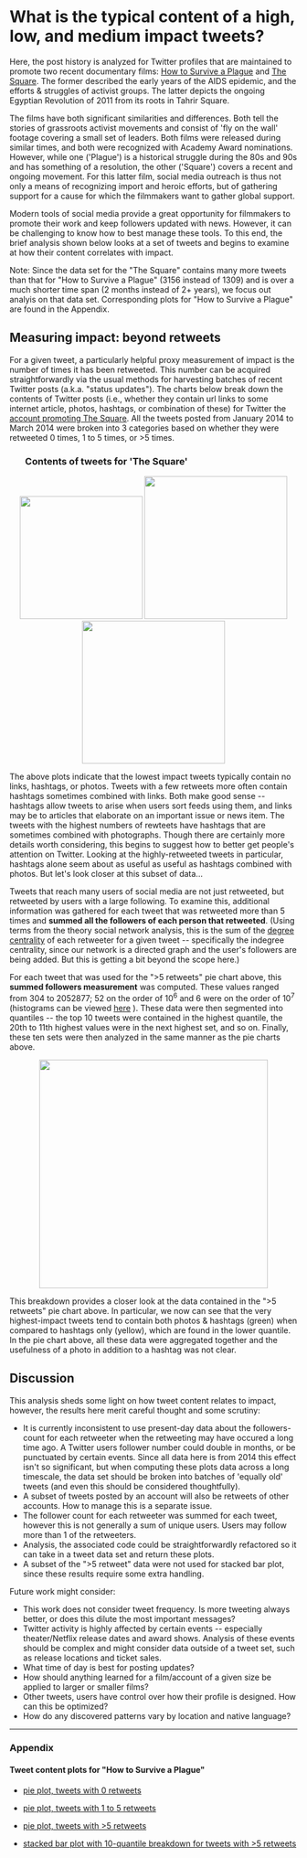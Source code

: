 # What is the typical content of a high, low, and medium impact tweets?

Here, the post history is analyzed for Twitter profiles that are maintained to promote two recent documentary films: [How to Survive a Plague](http://en.wikipedia.org/wiki/How_to_Survive_a_Plague) and [The Square](http://en.wikipedia.org/wiki/The_Square_%282013_film%29). The former described the early years of the AIDS epidemic, and the efforts & struggles of activist groups. The latter depicts the ongoing Egyptian Revolution of 2011 from its roots in Tahrir Square.

The films have both significant similarities and differences. Both tell the stories of grassroots activist movements and consist of 'fly on the wall' footage covering a small set of leaders. Both films were released during similar times, and both were recognized with Academy Award nominations. However, while one ('Plague') is a historical struggle during the 80s and 90s and has something of a resolution, the other ('Square') covers a recent and ongoing movement. For this latter film, social media outreach is thus not only a means of recognizing import and heroic efforts, but of gathering support for a cause for which the filmmakers want to gather global support. 

Modern tools of social media provide a great opportunity for filmmakers to promote their work and keep followers updated with news. However, it can be challenging to know how to best manage these tools. To this end, the brief analysis shown below looks at a set of tweets and begins to examine at how their content correlates with impact.

Note: Since the data set for the "The Square" contains many more tweets than that for "How to Survive a Plague" (3156 instead of 1309) and is over a much shorter time span (2 months instead of 2+ years), we focus out analyis on that data set. Corresponding plots for "How to Survive a Plague" are found in the Appendix.


## Measuring impact: beyond retweets

For a given tweet, a particularly helpful proxy measurement of impact is the number of times it has been retweeted. This number can be acquired straightforwardly via the usual methods for harvesting batches of recent Twitter posts (a.k.a. "status updates"). The charts below break down the contents of Twitter posts (i.e., whether they contain url links to some internet article, photos, hashtags, or combination of these) for Twitter the [account promoting The Square](https://twitter.com/TheSquareFilm). All the tweets posted from January 2014 to March 2014 were broken into 3 categories based on whether they were retweeted 0 times, 1 to 5 times, or >5 times.

### &nbsp;&nbsp;&nbsp;&nbsp;&nbsp;&nbsp; Contents of tweets for 'The Square' 

<p align="center">
  <img src="https://raw.githubusercontent.com/christopherjamesryan/social-media-impact-analysis/master/sq_pie_0retweets.png"  width=215/>
  <img src="https://raw.githubusercontent.com/christopherjamesryan/social-media-impact-analysis/master/sq_pie_1to5retweets.png" width=250/>
  <img src="https://raw.githubusercontent.com/christopherjamesryan/social-media-impact-analysis/master/sq_pie_morethan5retweets.png" width=250/>
</p>

The above plots indicate that the lowest impact tweets typically contain no links, hashtags, or photos. Tweets with a few retweets more often contain hashtags sometimes combined with links. Both make good sense -- hashtags allow tweets to arise when users sort feeds using them, and links may be to articles that elaborate on an important issue or news item. The tweets with the highest numbers of rewteets have hashtags that are sometimes combined with photographs. Though there are certainly more details worth considering, this begins to suggest how to better get people's attention on Twitter. Looking at the highly-retweeted tweets in particular, hashtags alone seem about as useful as useful as hashtags combined with photos. But let's look closer at this subset of data...

Tweets that reach many users of social media are not just retweeted, but retweeted by users with a large following. To examine this, additional information was gathered for each tweet that was retweeted more than 5 times and <strong>summed all the followers of each person that retweeted</strong>. (Using terms from the theory social network analysis, this is the sum of the [degree centrality](http://en.wikipedia.org/wiki/Centrality#Degree_centrality) of each retweeter for a given tweet -- specifically the indegree centrality, since our network is a directed graph and the user's followers are being added. But this is getting a bit beyond the scope here.)

For each tweet that was used for the ">5 retweets" pie chart above, this <strong>summed followers measurement</strong> was computed. These values ranged from 304 to 2052877; 52 on the order of 10<sup>6</sup> and 6 were on the order of 10<sup>7</sup> (histograms can be viewed [here](https://raw.githubusercontent.com/christopherjamesryan/social-media-impact-analysis/master/summed_followers_hist.png) ). These data were then segmented into quantiles -- the top 10 tweets were contained in the highest quantile, the 20th to 11th highest values were in the next highest set, and so on. Finally, these ten sets were then analyzed in the same manner as the pie charts above.

<p align="center">
  <img src="https://raw.githubusercontent.com/christopherjamesryan/social-media-impact-analysis/master/sq_stackedbar_morethan5retweets_quantiles.png"  width=400/>
</p>

This breakdown provides a closer look at the data contained in the ">5 retweets" pie chart above. In particular, we now can see that the very highest-impact tweets tend to contain both photos & hashtags (green) when compared to hashtags only (yellow), which are found in the lower quantile. In the pie chart above, all these data were aggregated together and the usefulness of a photo in addition to a hashtag was not clear.


## Discussion

This analysis sheds some light on how tweet content relates to impact, however, the results here merit careful thought and some scrutiny:

- It is currently inconsistent to use present-day data about the followers-count for each retweeter when the retweeting may have occured a long time ago. A Twitter users follower number could double in months, or be punctuated by certain events. Since all data here is from 2014 this effect isn't so significant, but when computing these plots data across a long timescale, the data set should be broken into batches of 'equally old' tweets (and even this should be considered thoughtfully).
- A subset of tweets posted by an account will also be retweets of other accounts. How to manage this is a separate issue.
- The follower count for each retweeter was summed for each tweet, however this is not generally a sum of unique users. Users may follow more than 1 of the retweeters.
- Analysis, the associated code could be straightforwardly refactored so it can take in a tweet data set and return these plots.
- A subset of the ">5 retweet" data were not used for stacked bar plot, since these results require some extra handling.


Future work might consider:

- This work does not consider tweet frequency. Is more tweeting always better, or does this dilute the most important messages?
- Twitter activity is highly affected by certain events -- especially theater/Netflix release dates and award shows. Analysis of these events should be complex and might consider data outside of a tweet set, such as release locations and ticket sales.
- What time of day is best for posting updates?
- How should anything learned for a film/account of a given size be applied to larger or smaller films?
- Other tweets, users have control over how their profile is designed. How can this be optimized?
- How do any discovered patterns vary by location and native language?

__________________________

### Appendix
<p></p>

#### Tweet content plots for "How to Survive a Plague"
<p></p>

- [pie plot, tweets with 0 retweets](https://raw.githubusercontent.com/christopherjamesryan/social-media-impact-analysis/master/pl_pie_0retweets.png)

- [pie plot, tweets with 1 to 5 retweets](https://raw.githubusercontent.com/christopherjamesryan/social-media-impact-analysis/master/pl_pie_1to5retweets.png)

- [pie plot, tweets with >5 retweets](https://raw.githubusercontent.com/christopherjamesryan/social-media-impact-analysis/master/pl_pie_morethan5retweets.png)

- [stacked bar plot with 10-quantile breakdown for tweets with >5 retweets](https://raw.githubusercontent.com/christopherjamesryan/social-media-impact-analysis/master/pl_stackedbar_morethan5retweets_quantiles.png)